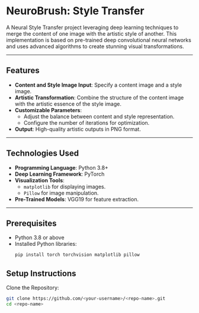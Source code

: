 # NeuroBrush: Style Transfer

A Neural Style Transfer project leveraging deep learning techniques to merge the content of one image with the artistic style of another. This implementation is based on pre-trained deep convolutional neural networks and uses advanced algorithms to create stunning visual transformations.

---

## Features

- **Content and Style Image Input**: Specify a content image and a style image.
- **Artistic Transformation**: Combine the structure of the content image with the artistic essence of the style image.
- **Customizable Parameters**:
  - Adjust the balance between content and style representation.
  - Configure the number of iterations for optimization.
- **Output**: High-quality artistic outputs in PNG format.

---

## Technologies Used

- **Programming Language**: Python 3.8+
- **Deep Learning Framework**: PyTorch
- **Visualization Tools**:
  - `matplotlib` for displaying images.
  - `Pillow` for image manipulation.
- **Pre-Trained Models**: VGG19 for feature extraction.

---

## Prerequisites

- Python 3.8 or above
- Installed Python libraries:
  ```bash
  pip install torch torchvision matplotlib pillow

## Setup Instructions
Clone the Repository:

 ```bash
git clone https://github.com/<your-username>/<repo-name>.git
cd <repo-name>
